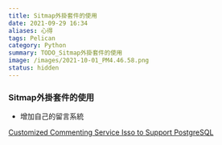 ```yaml
---
title: Sitmap外掛套件的使用
date: 2021-09-29 16:34
aliases: 心得 
tags: Pelican
category: Python
summary: TODO_Sitmap外掛套件的使用
image: /images/2021-10-01_PM4.46.58.png
status: hidden
---
```



### Sitmap外掛套件的使用


- 增加自己的留言系統

[Customized Commenting Service Isso to Support PostgreSQL](https://blog.jingwan.io/customized-commenting-service-isso-to-support-postgresql/)
